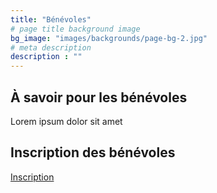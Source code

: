 ```yaml
---
title: "Bénévoles"
# page title background image
bg_image: "images/backgrounds/page-bg-2.jpg"
# meta description
description : ""
---
```


## À savoir pour les bénévoles

Lorem ipsum dolor sit amet

## Inscription des bénévoles

<a href="" class="btn btn-primary">Inscription</a>
